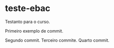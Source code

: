 # teste-ebac
Testanto para o curso.

Primeiro exemplo de commit.

Segundo commit.
Terceiro commite.
Quarto commit.
